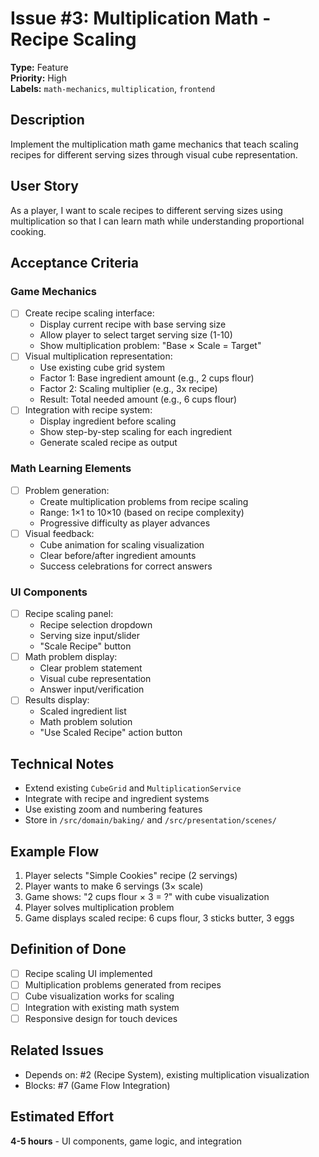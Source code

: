 # Issue #3: Multiplication Math - Recipe Scaling

**Type:** Feature  
**Priority:** High  
**Labels:** `math-mechanics`, `multiplication`, `frontend`

## Description

Implement the multiplication math game mechanics that teach scaling recipes for different serving sizes through visual cube representation.

## User Story

As a player, I want to scale recipes to different serving sizes using multiplication so that I can learn math while understanding proportional cooking.

## Acceptance Criteria

### Game Mechanics
- [ ] Create recipe scaling interface:
  - Display current recipe with base serving size
  - Allow player to select target serving size (1-10)
  - Show multiplication problem: "Base × Scale = Target"
- [ ] Visual multiplication representation:
  - Use existing cube grid system
  - Factor 1: Base ingredient amount (e.g., 2 cups flour)
  - Factor 2: Scaling multiplier (e.g., 3x recipe)
  - Result: Total needed amount (e.g., 6 cups flour)
- [ ] Integration with recipe system:
  - Display ingredient before scaling
  - Show step-by-step scaling for each ingredient
  - Generate scaled recipe as output

### Math Learning Elements  
- [ ] Problem generation:
  - Create multiplication problems from recipe scaling
  - Range: 1×1 to 10×10 (based on recipe complexity)
  - Progressive difficulty as player advances
- [ ] Visual feedback:
  - Cube animation for scaling visualization
  - Clear before/after ingredient amounts
  - Success celebrations for correct answers

### UI Components
- [ ] Recipe scaling panel:
  - Recipe selection dropdown
  - Serving size input/slider
  - "Scale Recipe" button
- [ ] Math problem display:
  - Clear problem statement
  - Visual cube representation
  - Answer input/verification
- [ ] Results display:
  - Scaled ingredient list
  - Math problem solution
  - "Use Scaled Recipe" action button

## Technical Notes

- Extend existing `CubeGrid` and `MultiplicationService`
- Integrate with recipe and ingredient systems
- Use existing zoom and numbering features
- Store in `/src/domain/baking/` and `/src/presentation/scenes/`

## Example Flow

1. Player selects "Simple Cookies" recipe (2 servings)
2. Player wants to make 6 servings (3× scale)  
3. Game shows: "2 cups flour × 3 = ?" with cube visualization
4. Player solves multiplication problem
5. Game displays scaled recipe: 6 cups flour, 3 sticks butter, 3 eggs

## Definition of Done

- [ ] Recipe scaling UI implemented
- [ ] Multiplication problems generated from recipes
- [ ] Cube visualization works for scaling
- [ ] Integration with existing math system
- [ ] Responsive design for touch devices

## Related Issues

- Depends on: #2 (Recipe System), existing multiplication visualization
- Blocks: #7 (Game Flow Integration)

## Estimated Effort

**4-5 hours** - UI components, game logic, and integration